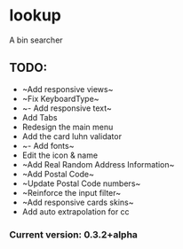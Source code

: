 # lookup

A bin searcher


## TODO:
 - ~Add responsive views~
 - ~Fix KeyboardType~
 - ~- Add responsive text~
 - Add Tabs
 - Redesign the main menu
 - Add the card luhn validator
 - ~- Add fonts~
 - Edit the icon & name
 - ~Add Real Random Address Information~
 - ~Add Postal Code~
 - ~Update Postal Code numbers~
 - ~Reinforce the input filter~
 - ~Add responsive cards skins~
 - Add auto extrapolation for cc
 
 ### Current version: 0.3.2+alpha
